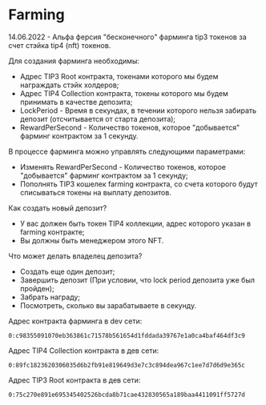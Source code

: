# Farming
14.06.2022 - Альфа ферсия "бесконечного" фарминга tip3 токенов за счет стэйка tip4 (nft) токенов.

Для создания фарминга необходимы:

- Адрес TIP3 Root контракта, токенами которого мы будем награждать стэйк холдеров;
- Адрес TIP4 Collection контракта, токены которого мы будем принимать в качестве депозита;
- LockPeriod - Время в секундах, в течении которого нельзя забирать депозит (отсчитывается от старта депозита);
- RewardPerSecond - Количество токенов, которое "добывается" фарминг контрактом за 1 секунду.

В процессе фарминга можно управлять следующими параметрами:

- Изменять RewardPerSecond - Количество токенов, которое "добывается" фарминг контрактом за 1 секунду;
- Пополнять TIP3 кошелек farming контракта, со счета которого будут списываться токены на выплату депозитов.

Как создать новый депозит?

- У вас должен быть токен TIP4 коллекции, адрес которого указан в farming контракте;
- Вы должны быть менеджером этого NFT.
  
Что может делать владелец депозита?

- Создать еще один депозит;
- Завершить депозит (При условии, что lock period депозита уже был пройден);
- Забрать награду;
- Посмотреть, сколько вы зарабатываете в секунду.

Адрес контракта фарминга в dev сети:
```
0:c98355091070eb363861c71578b561654d1fddada39767e1a0ca4baf464df3c9
```

Адрес TIP4 Collection контракта в дев сети:
```
0:89fc1823620306035d6b2fb91e819649d3e7c3c894dea967c1ee7d7d6d9e365c
```

Адрес TIP3 Root контракта в дев сети:
```
0:75c270e891e695345402526bcda8b71cae432830565a189baa4411091ff5727d
```
